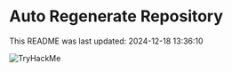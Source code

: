 # Auto Regenerate Repository

This README was last updated: 2024-12-18 13:36:10

 ![TryHackMe](https://tryhackme.com/badge/533634)